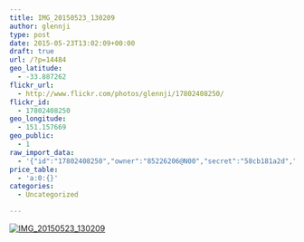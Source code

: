 ```yaml
---
title: IMG_20150523_130209
author: glennji
type: post
date: 2015-05-23T13:02:09+00:00
draft: true
url: /?p=14484
geo_latitude:
  - -33.887262
flickr_url:
  - http://www.flickr.com/photos/glennji/17802408250/
flickr_id:
  - 17802408250
geo_longitude:
  - 151.157669
geo_public:
  - 1
raw_import_data:
  - '{"id":"17802408250","owner":"85226206@N00","secret":"58cb181a2d","server":"8841","farm":9,"title":"IMG_20150523_130209","ispublic":0,"isfriend":0,"isfamily":0,"description":{"_content":""},"dateupload":"1432353883","lastupdate":"1432353888","datetaken":"2015-05-23 13:02:09","datetakengranularity":"0","datetakenunknown":"0","ownername":"glennji","tags":"","machine_tags":"","originalsecret":"6ae889361e","originalformat":"jpg","latitude":"-33.887262","longitude":"151.157669","accuracy":"16","context":0,"place_id":"gojXerFQUrMHixcW","woeid":"1098652","geo_is_family":0,"geo_is_friend":0,"geo_is_contact":0,"geo_is_public":0,"media":"photo","media_status":"ready","url_o":"https://farm9.staticflickr.com/8841/17802408250_6ae889361e_o.jpg","height_o":"4160","width_o":"3120"}'
price_table:
  - 'a:0:{}'
categories:
  - Uncategorized

---
```

<p class="flickr-image">
  <a href="http://www.flickr.com/photos/glennji/17802408250/" class="flickr-link"><img src="http://i1.wp.com/glennji.com/wp-content/uploads/2015/05/17802408250_6ae889361e_o.jpg?fit=1024%2C1024" width="" height="" alt="IMG_20150523_130209" class="keyring-img" /></a>
</p>
